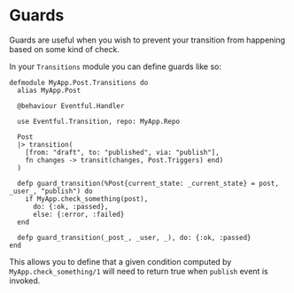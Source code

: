 # Guards

Guards are useful when you wish to prevent your transition from happening based on some kind of check.

In your `Transitions` module you can define guards like so:

```
defmodule MyApp.Post.Transitions do
  alias MyApp.Post

  @behaviour Eventful.Handler

  use Eventful.Transition, repo: MyApp.Repo

  Post
  |> transition(
    [from: "draft", to: "published", via: "publish"],
    fn changes -> transit(changes, Post.Triggers) end)
  )

  defp guard_transition(%Post{current_state: _current_state} = post, _user_, "publish") do
    if MyApp.check_something(post),
      do: {:ok, :passed},
      else: {:error, :failed}
  end

  defp guard_transition(_post_, _user, _), do: {:ok, :passed}
end
```

This allows you to define that a given condition computed by `MyApp.check_something/1` will need to return true when `publish` event is invoked.